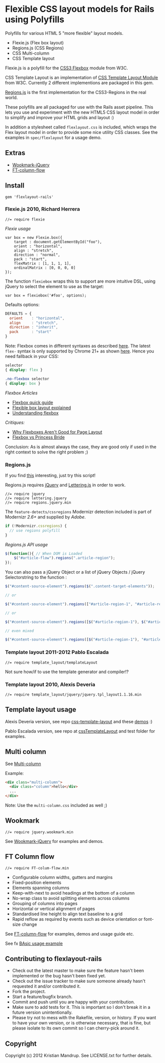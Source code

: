 # Flexible CSS layout models for Rails using Polyfills

Polyfills for various HTML 5 "more flexible" layout models.

* Flexie.js (Flex box layout)
* Regions.js (CSS Regions)
* CSS Multi-column
* CSS Template layout

Flexie.js is a polyfill for the [CSS3 Flexbox](http://www.w3.org/TR/css3-flexbox/) module from W3C.

CSS Template Layout is an implementation of [CSS Template Layout Module](http://www.w3.org/TR/css3-layout/) from W3C. Currently 2 different implementions are packaged in this gem.

[Regions.js](https://github.com/ricardrobin/Regions.js) is the first implementation for the CSS3-Regions in the real world.

These polyfills are all packaged for use with the Rails asset pipeline. 
This lets you use and experiment with the new HTML5 CSS layout model in order to simplify and improve your HTML grids and layout :)

In addition a stylesheet called `flexlayout.css` is included, which wraps the Flex layout model in order to provide some nice utility CSS classes. See the examples in `spec/flexlayout` for a usage demo.

## Extras

* [Wookmark-jQuery](https://github.com/GBKS/Wookmark-jQuery)
* [FT-column-flow](https://github.com/ftlabs/ftcolumnflow)

## Install

`gem 'flexlayout-rails'`

### Flexie.js 2010, Richard Herrera

```text
//= require flexie
```

*Flexie usage*

```javscript
var box = new Flexie.box({
    target : document.getElementById("foo"),
    orient : "horizontal",
    align : "stretch",
    direction : "normal",
    pack : "start",
    flexMatrix : [1, 1, 1, 1],
    ordinalMatrix : [0, 0, 0, 0]
});
```

The function `flexiebox` wraps this to support are more intuitive DSL, using jQuery to select the element to use as the target:

`var box = flexiebox('#foo', options);`

Defaults options:

```javascript
DEFAULTS = {
  orient    : "horizontal",
  align     : "stretch",
  direction : "inherit",
  pack      : "start"
}
```

Note:
Flexbox comes in different syntaxes as described [here](http://css-tricks.com/old-flexbox-and-new-flexbox/). The latest `flex-` syntax is only supported by Chrome 21+ as shown [here](http://caniuse.com/flexbox). Hence you need fallback in your CSS:

```css
selector 
{ display: flex }

.no-flexbox selector 
{ display: box }
```

*Flexbox Articles*

* [Flexbox quick guide](http://www.html5rocks.com/en/tutorials/flexbox/quick/)
* [Flexible box layout explained](http://coding.smashingmagazine.com/2011/09/19/css3-flexible-box-layout-explained/)
* [Understanding flexbox](http://benfrain.com/understanding-the-css3-flexbox-flexible-box-layout-module/)

_Critiques:_

* [Why Flexboxes Aren't Good for Page Layout](http://www.xanthir.com/blog/b4580)
* [Flexbox vs Princess Bride](http://oli.jp/2011/css3-flexbox/)

Conclusion: As is almost always the case, they are good only if used in the right context to solve the right problem ;)

### Regions.js

If you find [this](http://labs.adobe.com/technologies/cssregions/) interesting, just try this script!

Regions.js requires [jQuery](http://jquery.com/) and [Lettering.js](https://github.com/davatron5000/Lettering.js) in order to work.

```text
//= require jquery
//= require lettering.jquery
//= require regions.jquery.min
```

The `feature-detects/cssregions` Modernizr detection included is part of Modernizr _2.6+_ and supplied by _Adobe_.

```javascript
if (!Modernizr.cssregions) {
  // use regions polyfill
}
```

*Regions.js API usage*

```javascript
$(function(){ // When DOM is Loaded
    $("#article-flow").regions(".article-region");
});
```

You can also pass a jQuery Object or a list of jQuery Objects / jQuery Selectorstring to the function :

```javascript
$("#content-source-element").regions($(".content-target-elements"));

// or

$("#content-source-element").regions(["#article-region-1", "#article-region-2", "#article-region-3"]);

// or

$("#content-source-element").regions([$("#article-region-1"), $("#article-region-2"), $("#article-region-3")]);

// even mixed

$("#content-source-element").regions([$("#article-region-1"), "#article-region-2", $("#article-region-3")]);
```

### Template layout 2011-2012 Pablo Escalada

```text
//= require template_layout/templateLayout
```

Not sure how/if to use the template generator and compiler!?

### Template layout 2010, Alexis Deveria 

```text
//= require template_layout/jquery/jquery.tpl_layout1.1.16.min
```

## Template layout usage

Alexis Deveria version, see repo [css-template-layout](https://code.google.com/p/css-template-layout/) and these [demos](http://a.deveria.com/csstpl/) :)

Pablo Escalada version, see repo at [cssTemplateLayout](https://github.com/diesire/cssTemplateLayout) and test folder for examples.

## Multi column

See [Multi-column](https://github.com/stadtwerk/MultiColumn)

Example:

```html
<div class="multi-column">
  <div class="column">hello</div>
  ...
</div>
```

Note: Use the `multi-column.css` included as well ;)

## Wookmark

```text
//= require jquery.wookmark.min
```

See [Wookmark-jQuery](https://github.com/GBKS/Wookmark-jQuery) for examples and demos.

## FT Column flow

```text
//= require FT-colum-flow.min
```

* Configurable column widths, gutters and margins
* Fixed-position elements
* Elements spanning columns
* Keep-with-next to avoid headings at the bottom of a column
* No-wrap class to avoid splitting elements across columns
* Grouping of columns into pages
* Horizontal or vertical alignment of pages
* Standardised line height to align text baseline to a grid
* Rapid reflow as required by events such as device orientation or font-size change

See [FT-column-flow](https://github.com/ftlabs/ftcolumnflow) for examples, demos and usage guide etc.

See fx [BAsic usage example](http://ftlabs.github.com/ftcolumnflow/1.html)

## Contributing to flexlayout-rails
 
* Check out the latest master to make sure the feature hasn't been implemented or the bug hasn't been fixed yet.
* Check out the issue tracker to make sure someone already hasn't requested it and/or contributed it.
* Fork the project.
* Start a feature/bugfix branch.
* Commit and push until you are happy with your contribution.
* Make sure to add tests for it. This is important so I don't break it in a future version unintentionally.
* Please try not to mess with the Rakefile, version, or history. If you want to have your own version, or is otherwise necessary, that is fine, but please isolate to its own commit so I can cherry-pick around it.

## Copyright

Copyright (c) 2012 Kristian Mandrup. See LICENSE.txt for
further details.

